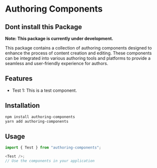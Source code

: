# Authoring Components

## Dont install this Package

**Note: This package is currently under development.**

This package contains a collection of authoring components designed to enhance the process of content creation and editing. These components can be integrated into various authoring tools and platforms to provide a seamless and user-friendly experience for authors.

## Features

- Test 1: This is a test component.

## Installation

```bash
npm install authoring-components
yarn add authoring-components
```

## Usage

```javascript
import { Test } from "authoring-components";

<Test />;
// Use the components in your application
```

<!--
## Documentation

Please refer to the [documentation](https://example.com) for detailed instructions on how to use each component and explore the available options.

## Contributing

We welcome contributions from the community to help improve this package. To contribute, please follow these steps:

1. Fork the repository and create your branch.
2. Make your changes and test thoroughly.
3. Submit a pull request, clearly documenting the changes and their purpose. -->

<!-- ## Issues

If you encounter any issues or have suggestions for improvements, please [open an issue](https://example.com) on our GitHub repository.

## License

This package is released under the [MIT License](https://opensource.org/licenses/MIT). -->
